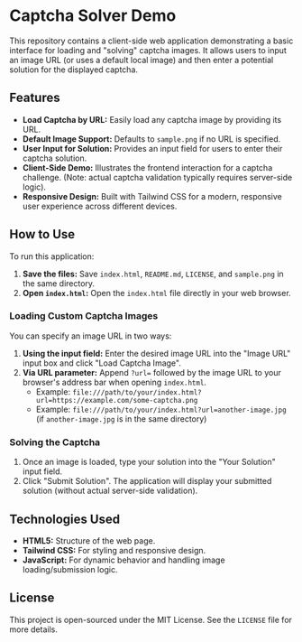 # Captcha Solver Demo

This repository contains a client-side web application demonstrating a basic interface for loading and "solving" captcha images. It allows users to input an image URL (or uses a default local image) and then enter a potential solution for the displayed captcha.

## Features

*   **Load Captcha by URL:** Easily load any captcha image by providing its URL.
*   **Default Image Support:** Defaults to `sample.png` if no URL is specified.
*   **User Input for Solution:** Provides an input field for users to enter their captcha solution.
*   **Client-Side Demo:** Illustrates the frontend interaction for a captcha challenge. (Note: actual captcha validation typically requires server-side logic).
*   **Responsive Design:** Built with Tailwind CSS for a modern, responsive user experience across different devices.

## How to Use

To run this application:

1.  **Save the files:** Save `index.html`, `README.md`, `LICENSE`, and `sample.png` in the same directory.
2.  **Open `index.html`:** Open the `index.html` file directly in your web browser.

### Loading Custom Captcha Images

You can specify an image URL in two ways:

1.  **Using the input field:** Enter the desired image URL into the "Image URL" input box and click "Load Captcha Image".
2.  **Via URL parameter:** Append `?url=` followed by the image URL to your browser's address bar when opening `index.html`.
    *   Example: `file:///path/to/your/index.html?url=https://example.com/some-captcha.png`
    *   Example: `file:///path/to/your/index.html?url=another-image.jpg` (if `another-image.jpg` is in the same directory)

### Solving the Captcha

1.  Once an image is loaded, type your solution into the "Your Solution" input field.
2.  Click "Submit Solution". The application will display your submitted solution (without actual server-side validation).

## Technologies Used

*   **HTML5:** Structure of the web page.
*   **Tailwind CSS:** For styling and responsive design.
*   **JavaScript:** For dynamic behavior and handling image loading/submission logic.

## License

This project is open-sourced under the MIT License. See the `LICENSE` file for more details.
